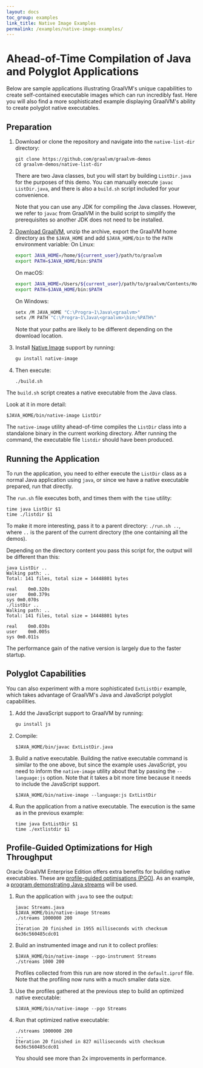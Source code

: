 ```yaml
---
layout: docs
toc_group: examples
link_title: Native Image Examples
permalink: /examples/native-image-examples/
---
```


# Ahead-of-Time Compilation of Java and Polyglot Applications

Below are sample applications illustrating GraalVM's unique capabilities to create self-contained executable images which can run incredibly fast.
Here you will also find a more sophisticated example displaying GraalVM's ability to create polyglot native executables.

## Preparation

1. Download or clone the repository and navigate into the `native-list-dir` directory:
    ```shell
    git clone https://github.com/graalvm/graalvm-demos
    cd graalvm-demos/native-list-dir
    ```
    There are two Java classes, but you will start by building `ListDir.java` for the purposes of this demo.
    You can manually execute `javac ListDir.java`, and there is also a `build.sh` script included for your convenience.
    
    Note that you can use any JDK for compiling the Java classes.
    However, we refer to `javac` from GraalVM in the build script to simplify the prerequisites so another JDK does not need to be installed.

2. [Download GraalVM](https://www.graalvm.org/downloads/), unzip the archive, export the GraalVM home directory as the `$JAVA_HOME` and add `$JAVA_HOME/bin` to the `PATH` environment variable:
    On Linux:
    ```bash
    export JAVA_HOME=/home/${current_user}/path/to/graalvm
    export PATH=$JAVA_HOME/bin:$PATH
    ```
    On macOS:
    ```bash
    export JAVA_HOME=/Users/${current_user}/path/to/graalvm/Contents/Home
    export PATH=$JAVA_HOME/bin:$PATH
    ```
    On Windows:
    ```bash
    setx /M JAVA_HOME "C:\Progra~1\Java\<graalvm>"
    setx /M PATH "C:\Progra~1\Java\<graalvm>\bin;%PATH%"
    ```
    Note that your paths are likely to be different depending on the download location.

3. Install [Native Image](../reference-manual/native-image/README.md/#install-native-image) support by running:
    ```bash
    gu install native-image
    ```

4. Then execute:
    ```shell
    ./build.sh
    ```

The `build.sh` script creates a native executable from the Java class.

Look at it in more detail:
```shell
$JAVA_HOME/bin/native-image ListDir
```
The `native-image` utility ahead-of-time compiles the `ListDir` class into a standalone binary in the current working directory.
After running the command, the executable file `listdir` should have been produced.

## Running the Application

To run the application, you need to either execute the `ListDir` class as a normal Java application using `java`, or since we have a native executable prepared, run that directly.

The `run.sh` file executes both, and times them with the `time` utility:
```shell
time java ListDir $1
time ./listdir $1
```

To make it more interesting, pass it to a parent directory: `./run.sh ..`, where `..` is the parent of the current directory (the one containing all the demos).

Depending on the directory content you pass this script for, the output will be different than this:
```shell
java ListDir ..
Walking path: ..
Total: 141 files, total size = 14448801 bytes

real	0m0.320s
user	0m0.379s
sys	0m0.070s
./listDir ..
Walking path: ..
Total: 141 files, total size = 14448801 bytes

real	0m0.030s
user	0m0.005s
sys	0m0.011s
```
The performance gain of the native version is largely due to the faster startup.

## Polyglot Capabilities

You can also experiment with a more sophisticated `ExtListDir` example, which takes advantage of GraalVM's Java and JavaScript polyglot capabilities.

1. Add the JavaScript support to GraalVM by running:
    ```bash
    gu install js
    ```
  
2. Compile:
    ```shell
    $JAVA_HOME/bin/javac ExtListDir.java
    ```

3. Build a native executable. Building the native executable command is similar to the one above, but since the example uses JavaScript, you need to inform the `native-image` utility about that by passing the `--language:js` option. Note that it takes a bit more time because it needs to include the JavaScript support.
    ```shell
    $JAVA_HOME/bin/native-image --language:js ExtListDir
    ```

4. Run the application from a native executable. The execution is the same as in the previous example:
    ```shell
    time java ExtListDir $1
    time ./extlistdir $1
    ```

## Profile-Guided Optimizations for High Throughput

Oracle GraalVM Enterprise Edition offers extra benefits for building native executables.
These are [profile-guided optimisations (PGO)](../reference-manual/native-image/guides/optimize-native-executable-with-pgo.md).
As an example, a [program demonstrating Java streams](https://github.com/graalvm/graalvm-demos/blob/master/scala-examples/streams/Streams.java) will be used.

1. Run the application with `java` to see the output:
    ```shell
    javac Streams.java
    $JAVA_HOME/bin/native-image Streams
    ./streams 1000000 200
    ...
    Iteration 20 finished in 1955 milliseconds with checksum 6e36c560485cdc01
    ```

2. Build an instrumented image and run it to collect profiles:
    ```shell
    $JAVA_HOME/bin/native-image --pgo-instrument Streams
    ./streams 1000 200
    ```
    Profiles collected from this run are now stored in the `default.iprof` file. Note that the profiling now runs with a much smaller data size.

3. Use the profiles gathered at the previous step to build an optimized native executable:
    ```shell
    $JAVA_HOME/bin/native-image --pgo Streams
    ```

4. Run that optimized native executable:
    ```shell
    ./streams 1000000 200
    ...
    Iteration 20 finished in 827 milliseconds with checksum 6e36c560485cdc01
    ```
    You should see more than 2x improvements in performance.
